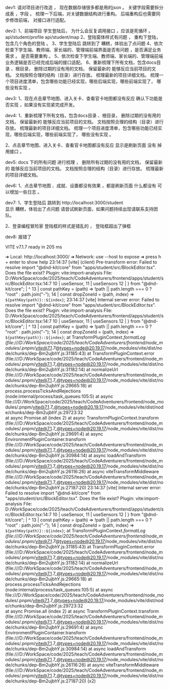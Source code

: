 dev1:
请对项目进行改造 ， 现在数据存储很多都是用的json 。 关键字段需要拆分成表 ，字段 。 梳理一下后端，对关键数据结构进行重构。 后端重构后也需要同步修改前端， 对接口进行适配。 


dev2:
1、前端项目 学生登陆后， 为什么会反复调用接口 ，应该是死循环 。 
api/student/profile
api/student/map
2、登陆窗体样式有问题 ， 重构下登陆，包含几个角色的登陆 。 
3、学生登陆后 跳转到了  糟糕，体验出了点问题 
4、依次检查下学生端、教师端、家长端的、管理端前端界面是否有问题 ，是否满足业务需求 。 是否需要重构 。
5、依次检查下学生端、教师端、家长端的、管理端前端业务逻辑是否已经完成后端的接口适配。 
6、重新梳理下所有文档，包含docs目录 、根目录， 删除过期的没有用的文档， 保留最新的 能够反应当前项目的文档。 文档按照合理的结构（目录）进行存放。 梳理最新的项目详细文档。 梳理一个项目进度清单，包含哪些功能已经实现，哪些后端实现，哪些前端实现了， 哪些没有实现 。 



dev3:
1、现在点击章节地图、进入关卡、查看官卡地图都没有反应  确认下功能是否实现 ，如果没有实现紧完成开发。 


dev4:
1、重新梳理下所有文档，包含docs目录 、根目录， 删除过期的没有用的文档， 保留最新的 能够反应当前项目的文档。 文档按照合理的结构（目录）进行存放。 梳理最新的项目详细文档。 梳理一个项目进度清单，包含哪些功能已经实现，哪些后端实现，哪些前端实现了， 哪些没有实现 。 

2、点击章节地图、进入关卡、查看官卡地图都没有反应  显示是刷新页面 没有 掉用接口 。 


dev5:
docs 下的所有问题 进行梳理 ，  删除所有过期的没有用的文档， 保留最新的 能够反应当前项目的文档。 文档按照合理的结构（目录）进行存放。 梳理最新的项目详细文档。 


dev6:
1、点击章节地图 、成就、设置都没有效果 ，都是刷新页面 什么都没有 
可以增加一些日志 。 


dev7:
1、学生登陆后 
跳转到 http://localhost:3000/student  
显示 
糟糕，体验出了点问题
请尝试刷新页面，如果问题持续出现请联系支持团队。

2、登录编程冒险家
登陆框的样式是错乱的 ， 登陆框超出了弹框 





dev8:
报错了 

  VITE v7.1.7  ready in 205 ms

  ➜  Local:   http://localhost:3000/
  ➜  Network: use --host to expose
  ➜  press h + enter to show help
23:14:37 [vite] (client) Pre-transform error: Failed to resolve import "@dnd-kit/core" from "apps/student/src/BlockEditor.tsx". Does the file exist?
  Plugin: vite:import-analysis
  File: D:/WorkSpace/code/2025/teach/CodeAdventurers/frontend/apps/student/src/BlockEditor.tsx:14:7
  10 |    useSensor,
  11 |    useSensors
  12 |  } from "@dnd-kit/core";
     |          ^
  13 |  const pathKey = (path) => !path || path.length === 0 ? "root" : path.join("-");
  14 |  const dropZoneId = (path, index) => `${pathKey(path)}::${index}`;
23:14:37 [vite] Internal server error: Failed to resolve import "@dnd-kit/core" from "apps/student/src/BlockEditor.tsx". Does the file exist?
  Plugin: vite:import-analysis
  File: D:/WorkSpace/code/2025/teach/CodeAdventurers/frontend/apps/student/src/BlockEditor.tsx:14:7
  10 |    useSensor,
  11 |    useSensors
  12 |  } from "@dnd-kit/core";
     |          ^
  13 |  const pathKey = (path) => !path || path.length === 0 ? "root" : path.join("-");
  14 |  const dropZoneId = (path, index) => `${pathKey(path)}::${index}`;
      at TransformPluginContext._formatLog (file:///D:/WorkSpace/code/2025/teach/CodeAdventurers/frontend/node_modules/.pnpm/vite@7.1.7_@types+node@20.19.17/node_modules/vite/dist/node/chunks/dep-Bm2ujbhY.js:31185:43)
      at TransformPluginContext.error (file:///D:/WorkSpace/code/2025/teach/CodeAdventurers/frontend/node_modules/.pnpm/vite@7.1.7_@types+node@20.19.17/node_modules/vite/dist/node/chunks/dep-Bm2ujbhY.js:31182:14)
      at normalizeUrl (file:///D:/WorkSpace/code/2025/teach/CodeAdventurers/frontend/node_modules/.pnpm/vite@7.1.7_@types+node@20.19.17/node_modules/vite/dist/node/chunks/dep-Bm2ujbhY.js:29665:18)
      at process.processTicksAndRejections (node:internal/process/task_queues:105:5)
      at async file:///D:/WorkSpace/code/2025/teach/CodeAdventurers/frontend/node_modules/.pnpm/vite@7.1.7_@types+node@20.19.17/node_modules/vite/dist/node/chunks/dep-Bm2ujbhY.js:29723:32     
      at async Promise.all (index 2)
      at async TransformPluginContext.transform (file:///D:/WorkSpace/code/2025/teach/CodeAdventurers/frontend/node_modules/.pnpm/vite@7.1.7_@types+node@20.19.17/node_modules/vite/dist/node/chunks/dep-Bm2ujbhY.js:29691:4)
      at async EnvironmentPluginContainer.transform (file:///D:/WorkSpace/code/2025/teach/CodeAdventurers/frontend/node_modules/.pnpm/vite@7.1.7_@types+node@20.19.17/node_modules/vite/dist/node/chunks/dep-Bm2ujbhY.js:30984:14)
      at async loadAndTransform (file:///D:/WorkSpace/code/2025/teach/CodeAdventurers/frontend/node_modules/.pnpm/vite@7.1.7_@types+node@20.19.17/node_modules/vite/dist/node/chunks/dep-Bm2ujbhY.js:26116:26)
      at async viteTransformMiddleware (file:///D:/WorkSpace/code/2025/teach/CodeAdventurers/frontend/node_modules/.pnpm/vite@7.1.7_@types+node@20.19.17/node_modules/vite/dist/node/chunks/dep-Bm2ujbhY.js:27187:20)
23:14:37 [vite] Internal server error: Failed to resolve import "@dnd-kit/core" from "apps/student/src/BlockEditor.tsx". Does the file exist?
  Plugin: vite:import-analysis
  File: D:/WorkSpace/code/2025/teach/CodeAdventurers/frontend/apps/student/src/BlockEditor.tsx:14:7
  10 |    useSensor,
  11 |    useSensors
  12 |  } from "@dnd-kit/core";
     |          ^
  13 |  const pathKey = (path) => !path || path.length === 0 ? "root" : path.join("-");
  14 |  const dropZoneId = (path, index) => `${pathKey(path)}::${index}`;
      at TransformPluginContext._formatLog (file:///D:/WorkSpace/code/2025/teach/CodeAdventurers/frontend/node_modules/.pnpm/vite@7.1.7_@types+node@20.19.17/node_modules/vite/dist/node/chunks/dep-Bm2ujbhY.js:31185:43)
      at TransformPluginContext.error (file:///D:/WorkSpace/code/2025/teach/CodeAdventurers/frontend/node_modules/.pnpm/vite@7.1.7_@types+node@20.19.17/node_modules/vite/dist/node/chunks/dep-Bm2ujbhY.js:31182:14)
      at normalizeUrl (file:///D:/WorkSpace/code/2025/teach/CodeAdventurers/frontend/node_modules/.pnpm/vite@7.1.7_@types+node@20.19.17/node_modules/vite/dist/node/chunks/dep-Bm2ujbhY.js:29665:18)
      at process.processTicksAndRejections (node:internal/process/task_queues:105:5)
      at async file:///D:/WorkSpace/code/2025/teach/CodeAdventurers/frontend/node_modules/.pnpm/vite@7.1.7_@types+node@20.19.17/node_modules/vite/dist/node/chunks/dep-Bm2ujbhY.js:29723:32     
      at async Promise.all (index 2)
      at async TransformPluginContext.transform (file:///D:/WorkSpace/code/2025/teach/CodeAdventurers/frontend/node_modules/.pnpm/vite@7.1.7_@types+node@20.19.17/node_modules/vite/dist/node/chunks/dep-Bm2ujbhY.js:29691:4)
      at async EnvironmentPluginContainer.transform (file:///D:/WorkSpace/code/2025/teach/CodeAdventurers/frontend/node_modules/.pnpm/vite@7.1.7_@types+node@20.19.17/node_modules/vite/dist/node/chunks/dep-Bm2ujbhY.js:30984:14)
      at async loadAndTransform (file:///D:/WorkSpace/code/2025/teach/CodeAdventurers/frontend/node_modules/.pnpm/vite@7.1.7_@types+node@20.19.17/node_modules/vite/dist/node/chunks/dep-Bm2ujbhY.js:26116:26)
      at async viteTransformMiddleware (file:///D:/WorkSpace/code/2025/teach/CodeAdventurers/frontend/node_modules/.pnpm/vite@7.1.7_@types+node@20.19.17/node_modules/vite/dist/node/chunks/dep-Bm2ujbhY.js:27187:20) (x2)

